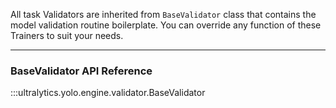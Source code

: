All task Validators are inherited from `BaseValidator` class that contains the model validation routine boilerplate. You
can override any function of these Trainers to suit your needs.

---

### BaseValidator API Reference

:::ultralytics.yolo.engine.validator.BaseValidator
